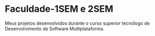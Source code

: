 # Faculdade-1SEM e 2SEM
Meus projetos desenvolvidos durante o curso superior tecnólogo de Desenvolvimento de Software Multiplataforma.
